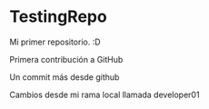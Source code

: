 # TestingRepo

Mi primer repositorio. :D

Primera contribución a GitHub

Un commit más desde github

Cambios desde mi rama local llamada developer01